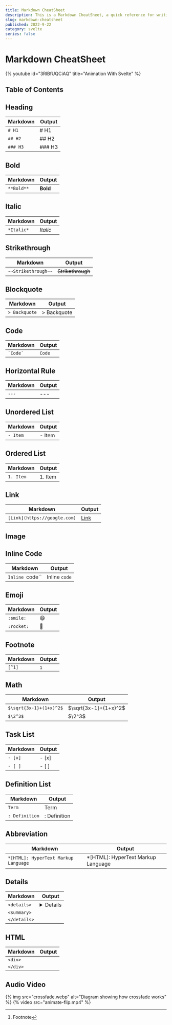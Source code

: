 ```yaml
---
title: Markdown CheatSheet
description: This is a Markdown CheatSheet, a quick reference for writing Markdown.
slug: markdown-cheatsheet
published: 2022-9-22
category: svelte
series: false
---
```


# Markdown CheatSheet

{% youtube id="3RlBfUQCiAQ" title="Animation With Svelte" %}

<!-- ```html:+page.svelte {2, 13-15} showLineNumbers ```-->

## Table of Contents

## Heading

| Markdown | Output |
| -------- | ------ |
| `# H1`   | # H1   |
| `## H2`  | ## H2  |
| `### H3` | ### H3 |

## Bold

| Markdown   | Output   |
| ---------- | -------- |
| `**Bold**` | **Bold** |

## Italic

| Markdown   | Output   |
| ---------- | -------- |
| `*Italic*` | _Italic_ |

## Strikethrough

| Markdown            | Output            |
| ------------------- | ----------------- |
| `~~Strikethrough~~` | ~~Strikethrough~~ |

## Blockquote

| Markdown      | Output      |
| ------------- | ----------- |
| `> Backquote` | > Backquote |

## Code

| Markdown     | Output |
| ------------ | ------ |
| `` `Code` `` | `Code` |

## Horizontal Rule

| Markdown | Output |
| -------- | ------ |
| `---`    | ---    |

## Unordered List

| Markdown | Output |
| -------- | ------ |
| `- Item` | - Item |

## Ordered List

| Markdown  | Output  |
| --------- | ------- |
| `1. Item` | 1. Item |

## Link

| Markdown                     | Output                     |
| ---------------------------- | -------------------------- |
| `[Link](https://google.com)` | [Link](https://google.com) |

## Image

## Inline Code

| Markdown        | Output        |
| --------------- | ------------- |
| `Inline `code`` | Inline `code` |

## Emoji

| Markdown   | Output |
| ---------- | ------ |
| `:smile:`  | 😄     |
| `:rocket:` | 🚀     |

## Footnote

| Markdown | Output |
| -------- | ------ |
| `[^1]`   | [^1]   |

[^1]: Footnote

## Math

| Markdown                | Output                |
| ----------------------- | --------------------- |
| `$\sqrt{3x-1}+(1+x)^2$` | $\sqrt{3x-1}+(1+x)^2$ |
| `$\2^3$`                | $\2^3$                |

## Task List

| Markdown | Output |
| -------- | ------ |
| `- [x]`  | - [x]  |
| `- [ ]`  | - [ ]  |

## Definition List

| Markdown       | Output       |
| -------------- | ------------ |
| `Term`         | Term         |
| `: Definition` | : Definition |

## Abbreviation

| Markdown                             | Output                              |
| ------------------------------------ | ----------------------------------- |
| `*[HTML]: HyperText Markup Language` | \*[HTML]: HyperText Markup Language |

## Details

| Markdown     | Output     |
| ------------ | ---------- |
| `<details>`  | <details>  |
| `<summary>`  | <summary>  |
| `</details>` | </details> |

## HTML

| Markdown | Output |
| -------- | ------ |
| `<div>`  | <div>  |
| `</div>` | </div> |

## Audio Video

{% img src="crossfade.webp" alt="Diagram showing how crossfade works" %}
{% video src="animate-flip.mp4" %}
